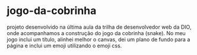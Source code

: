 # jogo-da-cobrinha
projeto desenvolvido na última aula da trilha de desenvolvedor web da DIO, onde acompanhamos a construção do jogo da cobrinha (snake). No meu jogo inclui um título, alinhei melhor o canvas, dei um plano de fundo para a página e inclui um emoji utilizando o emoji css.
